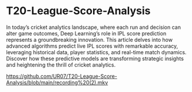 # T20-League-Score-Analysis
In today’s cricket analytics landscape, where each run and decision can alter game outcomes, Deep Learning’s role in IPL score prediction represents a groundbreaking innovation. This article delves into how advanced algorithms predict live IPL scores with remarkable accuracy, leveraging historical data, player statistics, and real-time match dynamics. Discover how these predictive models are transforming strategic insights and heightening the thrill of cricket analytics.

https://github.com/UR07/T20-League-Score-Analysis/blob/main/recording%20(2).mkv
